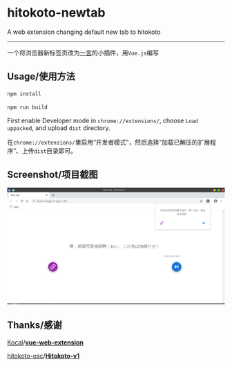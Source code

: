 # hitokoto-newtab
A web extension changing default new tab to hitokoto

___

一个将浏览器新标签页改为[一言](https://hitokoto.cn/)的小插件，用`Vue.js`编写

## Usage/使用方法

```bash
npm install
```

```bash
npm run build
```

First enable Developer mode in `chrome://extensions/`, choose `Load uppacked`, and upload `dist` directory.

在`chrome://extensions/`里启用“开发者模式”，然后选择“加载已解压的扩展程序”、上传`dist`目录即可。

## Screenshot/项目截图

![](images/screenshot.png)

## Thanks/感谢

[Kocal](https://github.com/Kocal)/**[vue-web-extension](https://github.com/Kocal/vue-web-extension)**

[hitokoto-osc](https://github.com/hitokoto-osc)/**[Hitokoto-v1](https://github.com/hitokoto-osc/Hitokoto-v1)**
